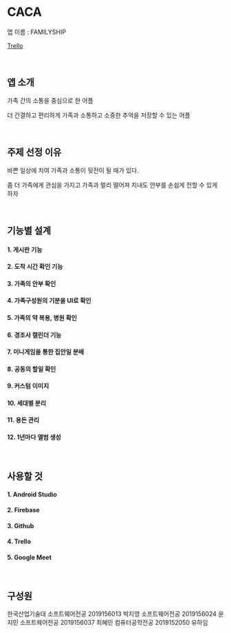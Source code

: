 # CACA
앱 이름 : FAMILYSHIP

[Trello](https://trello.com/b/erXhAWw7/familyship)

<br>

## 앱 소개
가족 간의 소통을 중심으로 한 어플

더 간결하고 편리하게  가족과 소통하고  소중한 추억을 저장할 수 있는 어플

<br>

## 주제 선정 이유
바쁜 일상에 치여 가족과 소통이 뒷전이 될 때가 있다.

좀 더 가족에게 관심을 가지고 가족과 멀리 떨어져 지내도 안부를 손쉽게 전할 수 있게 하자


<br>

## 기능별 설계
#### 1. 게시판 기능
#### 2. 도착 시간 확인 기능
#### 3. 가족의 안부 확인
#### 4. 가족구성원의 기분을 UI로 확인
#### 5. 가족의 약 복용, 병원 확인
#### 6. 경조사 캘린더 기능
#### 7. 미니게임을 통한 집안일 분배
#### 8. 공동의 할일 확인
#### 9. 커스텀 이미지
#### 10. 세대별 분리
#### 11. 용돈 관리
#### 12. 1년마다 앨범 생성

<br>

## 사용할 것
#### 1. Android Studio
#### 2. Firebase
#### 3. Github
#### 4. Trello
#### 5. Google Meet

<br>

## 구성원
한국산업기술대 
소프트웨어전공 2019156013 박지영 
소프트웨어전공 2019156024 윤지민
소프트웨어전공 2019156037 최혜민
컴퓨터공학전공 2019152050 유하임
